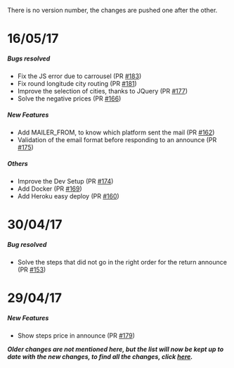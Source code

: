 There is no version number, the changes are pushed one after the other.

# 16/05/17
##### Bugs resolved
- Fix the JS error due to carrousel (PR [#183](https://github.com/covoiturage-libre/covoiturage-libre/pull/183))
- Fix round longitude city routing (PR [#181](https://github.com/covoiturage-libre/covoiturage-libre/pull/181))
- Improve the selection of cities, thanks to JQuery (PR [#177](https://github.com/covoiturage-libre/covoiturage-libre/pull/177))
- Solve the negative prices (PR [#166](https://github.com/covoiturage-libre/covoiturage-libre/pull/166))

##### New Features
- Add MAILER_FROM, to know which platform sent the mail (PR [#162](https://github.com/covoiturage-libre/covoiturage-libre/pull/162))
- Validation of the email format before responding to an announce (PR [#175](https://github.com/covoiturage-libre/covoiturage-libre/pull/175))

##### Others
- Improve the Dev Setup (PR [#174](https://github.com/covoiturage-libre/covoiturage-libre/pull/174))
- Add Docker (PR [#169](https://github.com/covoiturage-libre/covoiturage-libre/pull/169))
- Add Heroku easy deploy (PR [#160](https://github.com/covoiturage-libre/covoiturage-libre/pull/160))

# 30/04/17
##### Bug resolved
- Solve the steps that did not go in the right order for the return announce (PR [#153](https://github.com/covoiturage-libre/covoiturage-libre/pull/153))

# 29/04/17
##### New Features
- Show steps price in announce (PR [#179](https://github.com/covoiturage-libre/covoiturage-libre/pull/179))



_**Older changes are not mentioned here, but the list will now be kept up to date with the new changes, to find all the changes, click [here](https://github.com/covoiturage-libre/covoiturage-libre/commits/master).**_
